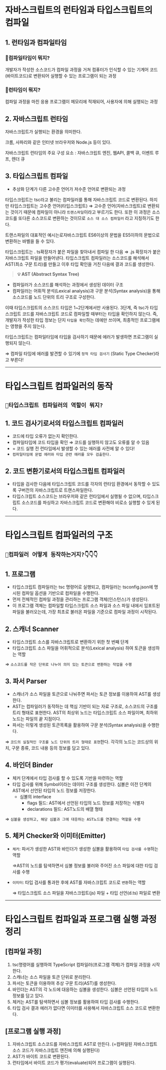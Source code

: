 # 자바스크립트의 런타임과 타입스크립트의 컴파일

## 1. 런타임과 컴파일타임

### 🤔컴파일타임이 뭐지?

개발자가 작성한 소스코드가 컴파일 과정을 거쳐 컴퓨터가 인식할 수 있는 기계어 코드(바이트코드)로 변환되어 실행할 수 있는 프로그램이 되는 과정 

### 🤔런타임이 뭐지?

컴파일 과정을 마친 응용 프로그램이 메모리에 적재되어, 사용자에 의해 실행되는 과정

## 2. 자바스크립트 런타임

자바스크립트가 실행되는 환경을 의미한다.

크롬, 사파리와 같은 인터넷 브라우저와 Node.js 등이 있다.

자바스크립트 런타임의 주요 구성 요소 : 자바스크립트 엔진, 웹API, 콜백 큐, 이벤트 루프, 렌더 큐

## 3. 타입스크립트 컴파일

- 추상화 단계가 다른 고수준 언어가 저수준 언어로 변환되는 과정

타입스크립트는 tsc라고 불리는 컴파일러를 통해 자바스크립트 코드로 변환된다. 하지만 타입스크립트는 고수준 언어(타입스크립트) ⇒ 고수준 언어(자바스크립트)로 변환되는 것이기 때문에 컴파일이 아니라 `트랜스파일`이라고 부르기도 한다. 또한 이 과정은 소스코드를 또다른 소스코드로 변환하는 것이므로 `소스 대 소스 컴파일러` 라고 지칭하기도 한다.

트랜스파일의 대표적인 예시는로자바스크립트 ES6이상의 문법을 ES5이하의 문법으로 변환하는 바벨을 들 수 있다.

타입스크립트는 . ts확장자가 붙은 파일을 찾아내서 컴파일 한 다음 ⇒ .js 확장자가 붙은 자바스크립트 파일을 만들어낸다. 타입스크립트 컴파일러는 소스코드를 해석해서 AST(최소 구문 트리)를 만들고 이후 타입 확인을 거친 다음에 결과 코드를 생성한다.

> **💡 AST (Abstract Syntax Tree)** 
- 컴파일러가 소스코드를 해석하는 과정에서 생성된 데이터 구조
- 컴파일러는 어휘적 분석(Lexical analysis)과 구문 분석(Syntax analysis)을 통해 소스코드를 노드 단위의 트리 구조로 구성한다.
> 

이때 타입스크립트의 소스코드 타입은 1~2단계에서만 사용된다. 3단계, 즉 tsc가 타입스크립트 코드를 자바스크립트 코드로 컴파일할 때부터는 타입을 확인하지 않는다. 즉, 개발자가 작성한 타입 정보는 단지 `타입을 확인`하는 데에만 쓰이며, 최종적인 프로그램에는 영향을 주지 않는다.

타입스크립트는 컴파일타임에 타입을 검사하기 때문에 에러가 발생하면 프로그램이 실행되지 않는다.

⇒ 컴파일 타임에 에러를 발견할 수 있기에 `정적 타입 검사기` (Static Type Checker)라고 부른다! 

---

# 타입스크립트 컴파일러의 동작

## `🤔타입스크립트 컴파일러의 역할이 뭐지?`

## 1. 코드 검사기로서의 타입스크립트 컴파일러

- 코드에 타입 오류가 없는지 확인한다.
- 컴파일타임에 코드 타입을 확인 ⇒ 코드를 실행하지 않고도 오류를 알 수 있음
- = 코드 실행 전 런타임에서 발생할 수 있는 에러를 사전에 알 수 있다!
- `컴파일타임에 문법 에러와 타입 관련 에러를 모두 검출한다.`

## 2. 코드 변환기로서의 타입스크립트 컴파일러

- 타입을 검사한 다음에 타입스크립트 코드를 각자의 런타임 환경에서 동작할 수 있도록 구버전의 자바스크립트로 트랜스파일한다.
- 타입스크립트 소스코드는 브라우저와 같은 런타임에서 실행될 수 없으며, 타입스크립트 소스코드를 파싱하고 자바스크립트 코드로 변환해야 비로소 실행할 수 있게 된다.

---

# 타입스크립트 컴파일러의 구조

## `🤔컴파일러 어떻게 동작하는거지?👇👇👇`

## 1. 프로그램

- 타입스크립트 컴파일러는 tsc 명령어로 실행되고, 컴파일러는 tsconfig.json에 명시된 컴파일 옵션을 기반으로 컴파일을 수행한다.
- 먼저 전체적인 컴파일 과정을 관리하는 프로그램 객체(인스턴스)가 생성된다.
- 이 프로그램 객체는 컴파일할 타입스크립트 소스 파일과 소스 파일 내에서 임포트된 파일을 불러오는데, 가장 최초로 불러온 파일을 기준으로 컴파일 과정이 시작된다.

## 2. 스캐너 Scanner

- 타입스크립트 소스를 자바스크립트로 변환하기 위한 첫 번째 단계
- 타입스크립트 소스 파일을 어휘적으로 분석(Lexical analysis) 하여 토큰을 생성하는 역할

⇒ `소스코드를 작은 단위로 나누어 의미 있는 토큰으로 변환하는 작업을 수행`

## 3. 파서 Parser

- 스캐너가 소스 파일을 토큰으로 나눠주면 파서는 토큰 정보를 이용하여 AST를 생성한다.
- AST는 컴파일러가 동작하는 데 핵심 기반이 되는 자료 구조로, 소스코드의 구조를 트리 형태로 표현한다. AST의 최상위 노드는 타입스크립트 소스 파일이며, 최하위 노드는 파일의 끝 지점이다.
- 파서는 이렇게 생성된 토큰목록을 활용하여 구문 분석(Syntax analysis)을 수행한다.

⇒ `코드의 실질적인 구조를 노드 단위의 트리 형태로 표현`한다. 각각의 노드는 코드상의 위치, 구문 종류, 코드 내용 등의 정보를 담고 있다.

## 4. 바인더 Binder

- 체커 단계에서 타입 검사를 할 수 있도록 기반을 마련하는 역할
- 타입 검사를 위해 Symbol이라는 데이터 구조를 생성한다. 심볼은 이전 단계의 AST에서 선언된 타입의 노드 정보를 저장한다.
    - 심볼의 interface
        - flags 필드: AST에서 선언된 타입의 노드 정보를 저장하는 식별자
        - declarations 필드: AST노드의 배열 형태

⇒ `심볼을 생성하고, 해당 심볼과 그에 대응하는 AST노드를 연결하는 역할을 수행` 

## 5. 체커 Checker와 이미터(Emitter)

- `체커`:  파서가 생성한 AST와 바인더가 생성한 심볼을 활용하여 `타입 검사를 수행`하는 역할
    
    ⇒AST의 노드를 탐색하면서 심볼 정보를 불러와 주어진 소스 파일에 대한 타입 검사를 수행
    
- `이미터`: 타입 검사를 통과한 후에 AST를 자바스크립트 코드로 `변환`하는 역할
    
     ⇒ 타입스크립트 소스 파일을 자바스크립트(js) 파일 + 타입 선언(d.ts) 파일로 변환
    

---

# 타입스크립트 컴파일과 프로그램 실행 과정 정리

## [컴파일 과정]

1. tsc명령어를 실행하여 TypeScript 컴파일러(프로그램 객체)가 컴파일 과정을 시작한다.
2. 스캐너는 소스 파일을 토큰 단위로 분리한다.
3. 파서는 토큰을 이용하여 추상 구문 트리(AST)를 생성한다.
4. 바인더는 AST의 각 노드에 대응하는 심볼을 생성한다. 심볼은 선언된 타입의 노드 정보를 담고 있다.
5. 체커는 AST를 탐색하면서 심볼 정보를 활용하여 타입 검사를 수행한다.
6. 타입 검사 결과 에러가 없다면 이미터를 사용해서 자바스크립트 소스 코드로 변환한다.

## [프로그램 실행 과정]

1. 자바스크립트 소스코드를 자바스크립트 AST로 만든다. (=컴파일된 자바스크립트 소스 코드가 자바스크립트 엔진에 의해 실행된다)
2. AST가 바이트 코드로 변환된다.
3. 런타임에서 바이트 코드가 평가(evaluate)되어 프로그램이 실행된다.
